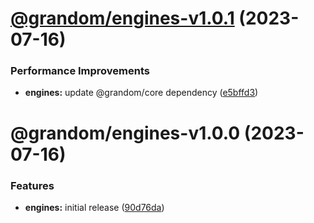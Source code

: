 # [@grandom/engines-v1.0.1](https://github.com/grandom-library/grandom-js/compare/@grandom/engines-v1.0.0...@grandom/engines-v1.0.1) (2023-07-16)


### Performance Improvements

* **engines:** update @grandom/core dependency ([e5bffd3](https://github.com/grandom-library/grandom-js/commit/e5bffd3e0b7e2ef905830ea5d4bc1e74db39f9cf))

# @grandom/engines-v1.0.0 (2023-07-16)


### Features

* **engines:** initial release ([90d76da](https://github.com/grandom-library/grandom-js/commit/90d76da474f45955cb9b262e1fbda33e80c70e20))
